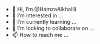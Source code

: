 - 👋 Hi, I’m @HamzaAlkhalili
- 👀 I’m interested in ...
- 🌱 I’m currently learning ...
- 💞️ I’m looking to collaborate on ...
- 📫 How to reach me ...

<!---
HamzaAlkhalili/HamzaAlkhalili is a ✨ special ✨ repository because its `README.md` (this file) appears on your GitHub profile.
You can click the Preview link to take a look at your changes.
--->
